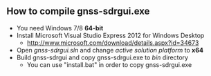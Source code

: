 How to compile gnss-sdrgui.exe
-------------------------------------------------------------------------------
* You need Windows 7/8 **64-bit**
* Install Microsoft Visual Studio Express 2012 for Windows Desktop
    * <http://www.microsoft.com/download/details.aspx?id=34673>
* Open *gnss-sdrgui.sln* and change *active solution platform* to **x64**
* Build gnss-sdrgui and copy gnss-sdrgui.exe to *bin* directory
    * You can use "install.bat" in order to copy gnss-sdrgui.exe
